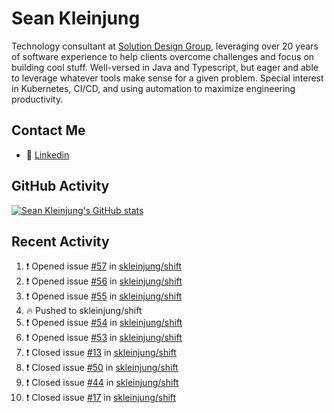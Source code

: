 # Sean Kleinjung

Technology consultant at [Solution Design Group](https://solutiondesign.com/), leveraging over 20 years of software experience to help clients overcome challenges and focus on building cool stuff. Well-versed in Java and Typescript, but eager and able to leverage whatever tools make sense for a given problem. Special interest in Kubernetes, CI/CD, and using automation to maximize engineering productivity.

<!--
**skleinjung/skleinjung** is a ✨ _special_ ✨ repository because its `README.md` (this file) appears on your GitHub profile.

Here are some ideas to get you started:

- 🔭 I’m currently working on ...
- 🌱 I’m currently learning ...
- 👯 I’m looking to collaborate on ...
- 🤔 I’m looking for help with ...
- 💬 Ask me about ...
- 📫 How to reach me: ...
- 😄 Pronouns: ...
- ⚡ Fun fact: ...
-->

## Contact Me

<!-- - 💬 [Personal site](https://phatho-folio.now.sh/) -->
- 🔗 [Linkedin](https://www.linkedin.com/in/sean-kleinjung/)
<!-- - 📧 <a href="mailto:hohuuphat22@gmail.com">Email</a> -->

<!-- - 🤐 <a id="raw-url" href="https://nightly.link/DeKal/dekal-cv-v2/workflows/build/main/huuphatho_cv.zip">Latest Resume (.zip)</a>
- 📄 <a id="raw-url" href="https://raw.githubusercontent.com/DeKal/DeKal/master/cv/phathuuho_cv.pdf">Resume (Manually uploaded)</a> -->

## GitHub Activity

[![Sean Kleinjung's GitHub stats](https://github-readme-stats.vercel.app/api?username=skleinjung&show_icons=true&theme=dark&count_private=true)](https://github.com/skleinjung)

## Recent Activity
<!--START_SECTION:activity-->
1. ❗️ Opened issue [#57](https://github.com/skleinjung/shift/issues/57) in [skleinjung/shift](https://github.com/skleinjung/shift)
2. ❗️ Opened issue [#56](https://github.com/skleinjung/shift/issues/56) in [skleinjung/shift](https://github.com/skleinjung/shift)
3. ❗️ Opened issue [#55](https://github.com/skleinjung/shift/issues/55) in [skleinjung/shift](https://github.com/skleinjung/shift)
4. 🔥 Pushed to skleinjung/shift
5. ❗️ Opened issue [#54](https://github.com/skleinjung/shift/issues/54) in [skleinjung/shift](https://github.com/skleinjung/shift)
6. ❗️ Opened issue [#53](https://github.com/skleinjung/shift/issues/53) in [skleinjung/shift](https://github.com/skleinjung/shift)
7. ❗️ Closed issue [#13](https://github.com/skleinjung/shift/issues/13) in [skleinjung/shift](https://github.com/skleinjung/shift)
8. ❗️ Closed issue [#50](https://github.com/skleinjung/shift/issues/50) in [skleinjung/shift](https://github.com/skleinjung/shift)
9. ❗️ Closed issue [#44](https://github.com/skleinjung/shift/issues/44) in [skleinjung/shift](https://github.com/skleinjung/shift)
10. ❗️ Closed issue [#17](https://github.com/skleinjung/shift/issues/17) in [skleinjung/shift](https://github.com/skleinjung/shift)
<!--END_SECTION:activity-->